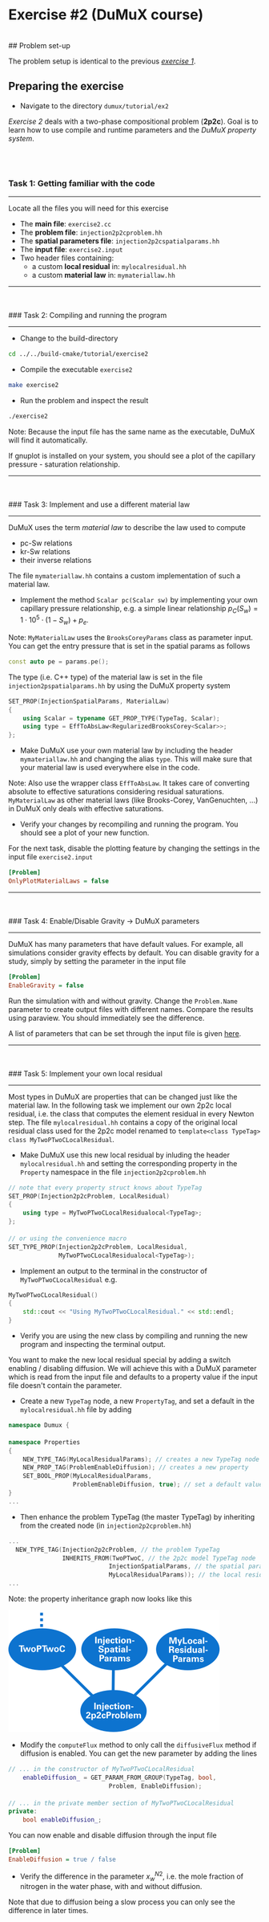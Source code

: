 # Exercise #2 (DuMuX course)
<br>
## Problem set-up

The problem setup is identical to the previous [_exercise 1_](../ex1/README.md).

## Preparing the exercise

* Navigate to the directory `dumux/tutorial/ex2`

_Exercise 2_ deals with a two-phase compositional problem (__2p2c__). Goal is to learn how to use compile and runtime parameters and the _DuMuX property system_.

<br><br>
### Task 1: Getting familiar with the code
<hr>

Locate all the files you will need for this exercise
* The __main file__: `exercise2.cc`
* The __problem file__: `injection2p2cproblem.hh`
* The __spatial parameters file__: `injection2p2cspatialparams.hh`
* The __input file__: `exercise2.input`
* Two header files containing:
  * a custom __local residual__ in: `mylocalresidual.hh`
  * a custom __material law__ in: `mymateriallaw.hh`


<hr><br><br>
### Task 2: Compiling and running the program
<hr>

* Change to the build-directory

```bash
cd ../../build-cmake/tutorial/exercise2
```

* Compile the executable `exercise2`

```bash
make exercise2
```

* Run the problem and inspect the result

```bash
./exercise2
```
Note: Because the input file has the same name as the
executable, DuMuX will find it automatically.

If gnuplot is installed on your system, you should see a plot of the capillary pressure - saturation relationship.

<hr><br><br>
### Task 3: Implement and use a different material law
<hr>

DuMuX uses the term _material law_ to describe the law used to compute
* pc-Sw relations
* kr-Sw relations
* their inverse relations

The file `mymateriallaw.hh` contains a custom implementation of such a material law.

* Implement the method `Scalar pc(Scalar sw)` by implementing your own capillary pressure relationship, e.g. a simple linear relationship $`p_C(S_w) = 1\cdot 10^5 \cdot (1-S_w) + p_e`$.

Note: `MyMaterialLaw` uses the `BrooksCoreyParams` class as parameter input. You can get the entry pressure that is set in the spatial params as follows

```c++
const auto pe = params.pe();
```

The type (i.e. C++ type) of the material law is set in the file `injection2pspatialparams.hh` by using the DuMuX property system

```c++
SET_PROP(InjectionSpatialParams, MaterialLaw)
{
    using Scalar = typename GET_PROP_TYPE(TypeTag, Scalar);
    using type = EffToAbsLaw<RegularizedBrooksCorey<Scalar>>;
};
```

* Make DuMuX use your own material law by including the header `mymateriallaw.hh` and changing the alias `type`. This will make sure that your material law is used everywhere else in the code.

Note: Also use the wrapper class `EffToAbsLaw`. It takes care of converting absolute to effective saturations considering residual saturations. `MyMaterialLaw`
as other material laws (like Brooks-Corey, VanGenuchten, ...) in DuMuX only deals with effective saturations.

* Verify your changes by recompiling and running the program. You should see a plot of your new function.

For the next task, disable the plotting feature by changing the settings in the input file `exercise2.input`

```ini
[Problem]
OnlyPlotMaterialLaws = false
```

<hr><br><br>
### Task 4: Enable/Disable Gravity -> DuMuX parameters
<hr>

DuMuX has many parameters that have default values. For example, all simulations consider gravity effects by default.
You can disable gravity for a study, simply by setting the parameter in the input file

```ini
[Problem]
EnableGravity = false
```

Run the simulation with and without gravity. Change the `Problem.Name` parameter to create output files with different
names. Compare the results using paraview. You should immediately see the difference.

A list of parameters that can be set through the input file is given [here](http://www.dumux.org/doxygen-stable/html-2.11/a06387.php).


<hr><br><br>
### Task 5: Implement your own local residual
<hr>

Most types in DuMuX are properties that can be changed just like the material law. In the following task we implement our own 2p2c local residual, i.e. the class that computes the element residual  in every Newton step. The file `mylocalresidual.hh` contains a copy of the original local residual class used for the 2p2c model renamed to `template<class TypeTag> class MyTwoPTwoCLocalResidual`.

* Make DuMuX use this new local residual by inluding the header `mylocalresidual.hh` and setting the corresponding property in the `Property` namespace in the file `injection2p2cproblem.hh`

```c++
// note that every property struct knows about TypeTag
SET_PROP(Injection2p2cProblem, LocalResidual)
{
    using type = MyTwoPTwoCLocalResidualocal<TypeTag>;
};

// or using the convenience macro
SET_TYPE_PROP(Injection2p2cProblem, LocalResidual,
              MyTwoPTwoCLocalResidualocal<TypeTag>);
```

* Implement an output to the terminal in the constructor of `MyTwoPTwoCLocalResidual` e.g.

```c++
MyTwoPTwoCLocalResidual()
{
    std::cout << "Using MyTwoPTwoCLocalResidual." << std::endl;
}
```

* Verify you are using the new class by compiling and running the new program and inspecting the terminal output.

You want to make the new local residual special by adding a switch enabling / disabling diffusion. We will achieve this with a DuMuX parameter which is read from the input file and defaults to a property value if the input file doesn't contain the parameter.

* Create a new `TypeTag` node, a new `PropertyTag`, and set a default in the `mylocalresidual.hh` file by adding

```c++
namespace Dumux {

namespace Properties
{
    NEW_TYPE_TAG(MyLocalResidualParams); // creates a new TypeTag node
    NEW_PROP_TAG(ProblemEnableDiffusion); // creates a new property
    SET_BOOL_PROP(MyLocalResidualParams,
                  ProblemEnableDiffusion, true); // set a default value
}
...
```

* Then enhance the problem TypeTag (the master TypeTag) by inheriting from the created node (in `injection2p2cproblem.hh`)

```c++
...
  NEW_TYPE_TAG(Injection2p2cProblem, // the problem TypeTag
               INHERITS_FROM(TwoPTwoC, // the 2p2c model TypeTag node
                            InjectionSpatialParams, // the spatial params TypeTag node
                            MyLocalResidualParams)); // the local residual params TypeTag node
...
```
Note: the property inheritance graph now looks like this

![property tree](../extradoc/exercise2_properties.png)


* Modify the `computeFlux` method to only call the `diffusiveFlux` method if diffusion is enabled. You can get the new parameter by adding the lines

```c++
// ... in the constructor of MyTwoPTwoCLocalResidual
    enableDiffusion_ = GET_PARAM_FROM_GROUP(TypeTag, bool,
                            Problem, EnableDiffusion);

// ... in the private member section of MyTwoPTwoCLocalResidual
private:
    bool enableDiffusion_;
```

You can now enable and disable diffusion through the input file

```ini
[Problem]
EnableDiffusion = true / false
```

* Verify the difference in the parameter $`x_w^{N2}`$, i.e. the mole fraction of nitrogen in the
water phase, with and without diffusion.

Note that due to diffusion being a slow process you
can only see the difference in later times.
